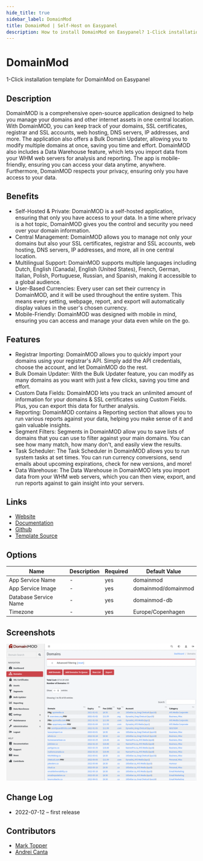 ```yaml
---
hide_title: true
sidebar_label: DomainMod
title: DomainMod | Self-Host on Easypanel
description: How to install DomainMod on Easypanel? 1-Click installation template for DomainMod on Easypanel
---
```


<!-- generated -->

# DomainMod

1-Click installation template for DomainMod on Easypanel

## Description

DomainMOD is a comprehensive open-source application designed to help you manage your domains and other internet assets in one central location. With DomainMOD, you can keep track of your domains, SSL certificates, registrar and SSL accounts, web hosting, DNS servers, IP addresses, and more. The application also offers a Bulk Domain Updater, allowing you to modify multiple domains at once, saving you time and effort. DomainMOD also includes a Data Warehouse feature, which lets you import data from your WHM web servers for analysis and reporting. The app is mobile-friendly, ensuring you can access your data anytime, anywhere. Furthermore, DomainMOD respects your privacy, ensuring only you have access to your data.

## Benefits

- Self-Hosted & Private: DomainMOD is a self-hosted application, ensuring that only you have access to your data. In a time where privacy is a hot topic, DomainMOD gives you the control and security you need over your domain information.
- Central Management: DomainMOD allows you to manage not only your domains but also your SSL certificates, registrar and SSL accounts, web hosting, DNS servers, IP addresses, and more, all in one central location.
- Multilingual Support: DomainMOD supports multiple languages including Dutch, English (Canada), English (United States), French, German, Italian, Polish, Portuguese, Russian, and Spanish, making it accessible to a global audience.
- User-Based Currencies: Every user can set their currency in DomainMOD, and it will be used throughout the entire system. This means every setting, webpage, report, and export will automatically display values in the user's chosen currency.
- Mobile-Friendly: DomainMOD was designed with mobile in mind, ensuring you can access and manage your data even while on the go.

## Features

- Registrar Importing: DomainMOD allows you to quickly import your domains using your registrar's API. Simply add the API credentials, choose the account, and let DomainMOD do the rest.
- Bulk Domain Updater: With the Bulk Updater feature, you can modify as many domains as you want with just a few clicks, saving you time and effort.
- Custom Data Fields: DomainMOD lets you track an unlimited amount of information for your domains & SSL certificates using Custom Fields. Plus, you can export this data for further analysis.
- Reporting: DomainMOD contains a Reporting section that allows you to run various reports against your data, helping you make sense of it and gain valuable insights.
- Segment Filters: Segments in DomainMOD allow you to save lists of domains that you can use to filter against your main domains. You can see how many match, how many don't, and easily view the results.
- Task Scheduler: The Task Scheduler in DomainMOD allows you to run system tasks at set times. You can run currency conversions, send emails about upcoming expirations, check for new versions, and more!
- Data Warehouse: The Data Warehouse in DomainMOD lets you import data from your WHM web servers, which you can then view, export, and run reports against to gain insight into your servers.

## Links

- [Website](https://domainmod.org/)
- [Documentation](https://domainmod.org/docs/)
- [Github](https://github.com/domainmod/domainmod/)
- [Template Source](https://github.com/easypanel-io/templates/tree/main/templates/domainmod)

## Options

Name | Description | Required | Default Value
-|-|-|-
App Service Name | - | yes | domainmod
App Service Image | - | yes | domainmod/domainmod
Database Service Name | - | yes | domainmod-db
Timezone | - | yes | Europe/Copenhagen

## Screenshots

![DomainMod Screenshot](./assets/screenshot.png)

## Change Log

- 2022-07-12 – first release

## Contributors

- [Mark Topper](https://github.com/marktopper)
- [Andrei Canta](https://github.com/deiucanta)
